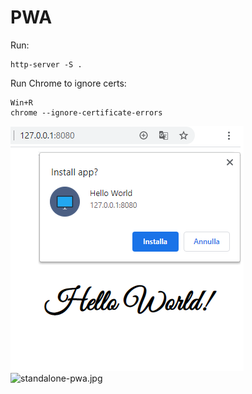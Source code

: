 # PWA

Run:
```
http-server -S .
```

Run Chrome to ignore certs:
```
Win+R
chrome --ignore-certificate-errors
```  
  
![install-pwa.jpg](images/install-pwa.png)  
![standalone-pwa.jpg](images/standalone-pwa.png)  
